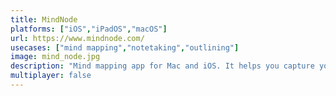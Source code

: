 ```yaml
---
title: MindNode
platforms: ["iOS","iPadOS","macOS"]
url: https://www.mindnode.com/
usecases: ["mind mapping","notetaking","outlining"]
image: mind_node.jpg
description: "Mind mapping app for Mac and iOS. It helps you capture your thoughts and create a clear picture of your idea."
multiplayer: false
---
```

